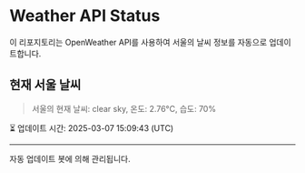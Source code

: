 
# Weather API Status

이 리포지토리는 OpenWeather API를 사용하여 서울의 날씨 정보를 자동으로 업데이트합니다.

## 현재 서울 날씨
> 서울의 현재 날씨: clear sky, 온도: 2.76°C, 습도: 70%

⏳ 업데이트 시간: 2025-03-07 15:09:43 (UTC)

---
자동 업데이트 봇에 의해 관리됩니다.
